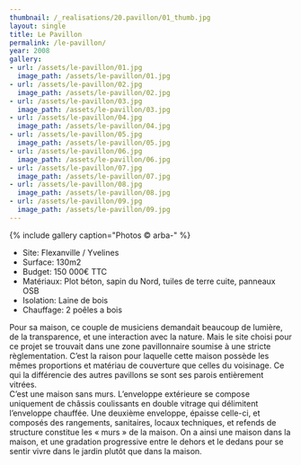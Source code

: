 ```yaml
---
thumbnail: /_realisations/20.pavillon/01_thumb.jpg
layout: single
title: Le Pavillon
permalink: /le-pavillon/
year: 2008
gallery:
- url: /assets/le-pavillon/01.jpg
  image_path: /assets/le-pavillon/01.jpg
- url: /assets/le-pavillon/02.jpg
  image_path: /assets/le-pavillon/02.jpg
- url: /assets/le-pavillon/03.jpg
  image_path: /assets/le-pavillon/03.jpg
- url: /assets/le-pavillon/04.jpg
  image_path: /assets/le-pavillon/04.jpg
- url: /assets/le-pavillon/05.jpg
  image_path: /assets/le-pavillon/05.jpg
- url: /assets/le-pavillon/06.jpg
  image_path: /assets/le-pavillon/06.jpg
- url: /assets/le-pavillon/07.jpg
  image_path: /assets/le-pavillon/07.jpg
- url: /assets/le-pavillon/08.jpg
  image_path: /assets/le-pavillon/08.jpg
- url: /assets/le-pavillon/09.jpg
  image_path: /assets/le-pavillon/09.jpg
---
```



{% include gallery caption="Photos © arba-" %}

  * Site: Flexanville / Yvelines
  * Surface: 130m2
  * Budget: 150 000€ TTC
  * Matériaux: Plot béton, sapin du Nord, tuiles de terre cuite, panneaux OSB
  * Isolation: Laine de bois
  * Chauffage: 2 poêles a bois

Pour sa maison, ce couple de musiciens demandait beaucoup de lumière, de la transparence, et une interaction avec la nature. Mais le site choisi pour ce projet se trouvait dans une zone pavillonnaire soumise à une stricte règlementation. C’est la raison pour laquelle cette maison possède les mêmes proportions et matériau de couverture que celles du voisinage. Ce qui la différencie des autres pavillons se sont ses parois entièrement vitrées.  
C’est une maison sans murs. L’enveloppe extérieure se compose uniquement de châssis coulissants en double vitrage qui délimitent l’enveloppe chauffée. Une deuxième enveloppe, épaisse celle-ci, et composés des rangements, sanitaires, locaux techniques, et refends de structure constitue les « murs » de la maison.
On a ainsi une maison dans la maison, et une gradation progressive entre le dehors et le dedans pour se sentir vivre dans le jardin plutôt que dans la maison.